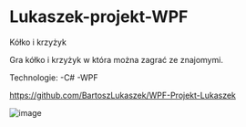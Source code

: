 # Lukaszek-projekt-WPF
Kółko i krzyżyk

Gra kółko i krzyżyk w która można zagrać ze znajomymi.

Technologie:
-C#
-WPF



https://github.com/BartoszLukaszek/WPF-Projekt-Lukaszek


![image](https://user-images.githubusercontent.com/80426786/172473384-1a9abf60-fc52-4a49-ab79-090fa9fc4735.png)
